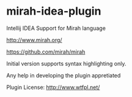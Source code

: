 # mirah-idea-plugin
Intellij IDEA Support for Mirah language  

http://www.mirah.org/

https://github.com/mirah/mirah

Initial version supports syntax highlighting only.

Any help in developing the plugin appretiated

Plugin License: http://www.wtfpl.net/
